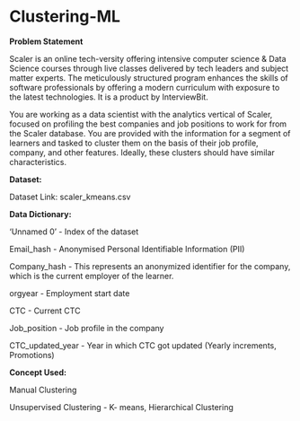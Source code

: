 # Clustering-ML
**Problem Statement**

Scaler is an online tech-versity offering intensive computer science & Data Science courses through live classes delivered by tech leaders and subject matter experts. The meticulously structured program enhances the skills of software professionals by offering a modern curriculum with exposure to the latest technologies. It is a product by InterviewBit.

You are working as a data scientist with the analytics vertical of Scaler, focused on profiling the best companies and job positions to work for from the Scaler database. You are provided with the information for a segment of learners and tasked to cluster them on the basis of their job profile, company, and other features. Ideally, these clusters should have similar characteristics.


**Dataset:**

Dataset Link: scaler_kmeans.csv


**Data Dictionary:**

‘Unnamed 0’ - Index of the dataset

Email_hash - Anonymised Personal Identifiable Information (PII)

Company_hash - This represents an anonymized identifier for the company, which is the current employer of the learner.

orgyear - Employment start date

CTC - Current CTC

Job_position - Job profile in the company

CTC_updated_year - Year in which CTC got updated (Yearly increments, Promotions)


**Concept Used:**

Manual Clustering

Unsupervised Clustering - K- means, Hierarchical Clustering

